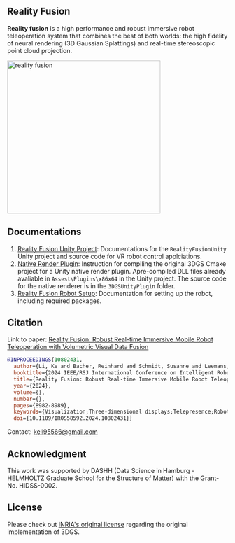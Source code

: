 ## Reality Fusion

**Reality fusion** is a high performance and robust immersive robot teleoperation system that combines the best of both worlds: the high fidelity of neural rendering (3D Gaussian Splattings) and real-time stereoscopic point cloud projection. 

  <img src="./images/realityFusionDemo.gif"
      alt="reality fusion" 
      style="height:350px;"/>


## Documentations

1. [Reality Fusion Unity Project](./docs/unity.md): Documentations for the ```RealityFusionUnity``` Unity project and source code for VR robot control applciations. 
2. [Native Render Plugin](./docs/renderplugin.md): Instruction for compiling the original 3DGS Cmake project for a Unity native render plugin. Apre-compiled DLL files already avaliable in ```Assest\Plugins\x86x64``` in the Unity project. The source code for the native renderer is in the ``3DGSUnityPlugin`` folder. 
3. [Reality Fusion Robot Setup](./docs/robot.md): Documentation for setting up the robot, including required packages. 

## Citation

Link to paper: [Reality Fusion: Robust Real-time Immersive Mobile Robot Teleoperation with Volumetric Visual Data Fusion](https://www.edit.fis.uni-hamburg.de/ws/files/55138101/Camera_Ready.pdf)

```bibtex
@INPROCEEDINGS{10802431,
  author={Li, Ke and Bacher, Reinhard and Schmidt, Susanne and Leemans, Wim and Steinicke, Frank},
  booktitle={2024 IEEE/RSJ International Conference on Intelligent Robots and Systems (IROS)}, 
  title={Reality Fusion: Robust Real-time Immersive Mobile Robot Teleoperation with Volumetric Visual Data Fusion}, 
  year={2024},
  volume={},
  number={},
  pages={8982-8989},
  keywords={Visualization;Three-dimensional displays;Telepresence;Robot control;Virtual reality;Robot sensing systems;Rendering (computer graphics);Spatial resolution;Streams;Research and development},
  doi={10.1109/IROS58592.2024.10802431}}

```
Contact: keli95566@gmail.com

## Acknowledgment

This work was supported by DASHH (Data Science in Hamburg - HELMHOLTZ Graduate School for the Structure of Matter) with the Grant-No. HIDSS-0002.

## License

Please check out [INRIA's original license](./LICENSE.md) regarding the original implementation of 3DGS. 